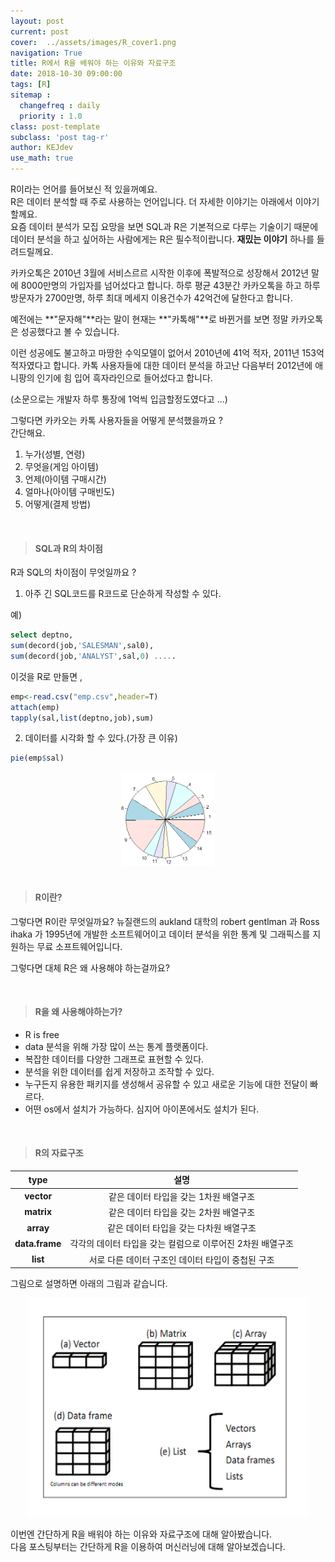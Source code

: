 ```yaml
---
layout: post
current: post
cover:  ../assets/images/R_cover1.png
navigation: True
title: R에서 R을 배워야 하는 이유와 자료구조
date: 2018-10-30 09:00:00
tags: [R]
sitemap :
  changefreq : daily
  priority : 1.0
class: post-template
subclass: 'post tag-r'
author: KEJdev
use_math: true
---  
```


R이라는 언어를 들어보신 적 있을꺼예요.  
R은 데이터 분석할 때 주로 사용하는 언어입니다. 더 자세한 이야기는 아래에서 이야기할께요.  
요즘 데이터 분석가 모집 요망을 보면 SQL과 R은 기본적으로 다루는 기술이기 때문에 데이터 분석을 하고 싶어하는 사람에게는 R은 필수적이랍니다. **재밌는 이야기** 하나를 들려드릴께요.  

카카오톡은 2010년 3월에 서비스르르 시작한 이후에 폭발적으로 성장해서 2012년 말에 8000만명의 가입자를 넘어섰다고 합니다. 하루 평균 43분간 카카오톡을 하고 하루 방문자가 2700만명, 하루 최대 메세지 이용건수가 42억건에 달한다고 합니다.  

예전에는 **"문자해"**라는 말이 현재는 **"카톡해"**로 바뀐거를 보면 정말 카카오톡은 성공했다고 볼 수 있습니다.  

이런 성공에도 불고하고 마땅한 수익모델이 없어서 2010년에 41억 적자, 2011년 153억 적자였다고 합니다. 카톡 사용자들에 대한 데이터 분석을 하고난 다음부터 2012년에 애니팡의 인기에 힘 입어 흑자라인으로 들어섰다고 합니다. 

(소문으로는 개발자 하루 통장에 1억씩 입금할정도였다고 ...)  

그렇다면 카카오는 카톡 사용자들을 어떻게 분석했을까요 ?  
간단해요.  

1. 누가(성별, 연령)
2. 무엇을(게임 아이템)
3. 언제(아이템 구매시간)
4. 얼마나(아이템 구매빈도)
5. 어떻게(결제 방법)

<br> 






> #### SQL과 R의 차이점  

R과 SQL의 차이점이 무엇일까요 ?  

1. 아주 긴 SQL코드를 R코드로 단순하게 작성할 수 있다.  

예)   
```sql
select deptno, 
sum(decord(job,'SALESMAN',sal0),
sum(decord(job,'ANALYST',sal,0) .....
```

이것을 R로 만들면 , 

```r
emp<-read.csv("emp.csv",header=T)
attach(emp)
tapply(sal,list(deptno,job),sum)
```

2. 데이터를 시각화 할 수 있다.(가장 큰 이유)   

```r
pie(emp$sal)
```  
<center><img src="/../assets/images/pie1.png" width="150" height="150"></center>  

<br> 






> #### R이란?  

그렇다면 R이란 무엇일까요?
뉴질랜드의 aukland 대학의 robert gentlman 과 Ross ihaka 가 1995년에 
개발한 소프트웨어이고 데이터 분석을 위한 통계 및 그래픽스를 지원하는 무료
소프트웨어입니다.  

그렇다면 대체 R은 왜 사용해야 하는걸까요?  

<br> 






> #### R을 왜 사용해야하는가?  

* R is free  
* data 분석을 위해 가장 많이 쓰는 통계 플랫폼이다.
* 복잡한 데이터를 다양한 그래프로 표현할 수 있다.
* 분석을 위한 데이터를 쉽게 저장하고 조작할 수 있다.
* 누구든지 유용한 패키지를 생성해서 공유할 수 있고 새로운 기능에 대한 전달이 빠르다.
* 어떤 os에서 설치가 가능하다. 심지어 아이폰에서도 설치가 된다.  


<br> 






> #### R의 자료구조

|<center>type</center>|<center> 설명 </center>| 
|:--------:|:--------:|
|**vector**|같은 데이터 타입을 갖는 1차원 배열구조|
|**matrix**|같은 데이터 타입을 갖는 2차원 배열구조|
|**array**|같은 데이터 타입을 갖는 다차원 배열구조|
|**data.frame**|각각의 데이터 타입을 갖는 컬럼으로 이루어진 2차원 배열구조|
|**list**|서로 다른 데이터 구조인 데이터 타입이 중첩된 구조|

그림으로 설명하면 아래의 그림과 같습니다.  

<center><img src="/../assets/images/type.png" width="450" height="350"></center>  

이번엔 간단하게 R을 배워야 하는 이유와 자료구조에 대해 알아봤습니다.   
다음 포스팅부터는 간단하게 R을 이용하여 머신러닝에 대해 알아보겠습니다.
